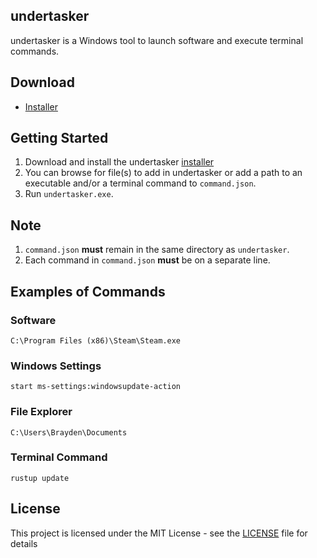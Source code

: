 ## undertasker

undertasker is a Windows tool to launch software and execute terminal commands.

## Download

- [Installer](https://github.com/braycarlson/undertasker/releases/download/0.1/installer.exe)

## Getting Started
1. Download and install the undertasker [installer](https://github.com/braycarlson/undertasker/releases/download/0.1/undertasker.exe)
2. You can browse for file(s) to add in undertasker or add a path to an executable and/or a terminal command to `command.json`.
3. Run `undertasker.exe`.

## Note
1. `command.json` **must** remain in the same directory as `undertasker`.
2. Each command in `command.json` **must** be on a separate line.

## Examples of Commands

### **Software**
`C:\Program Files (x86)\Steam\Steam.exe`

### **Windows Settings**
`start ms-settings:windowsupdate-action`

### **File Explorer**
`C:\Users\Brayden\Documents`

### **Terminal Command**
`rustup update`

## License

This project is licensed under the MIT License - see the [LICENSE](LICENSE) file for details
